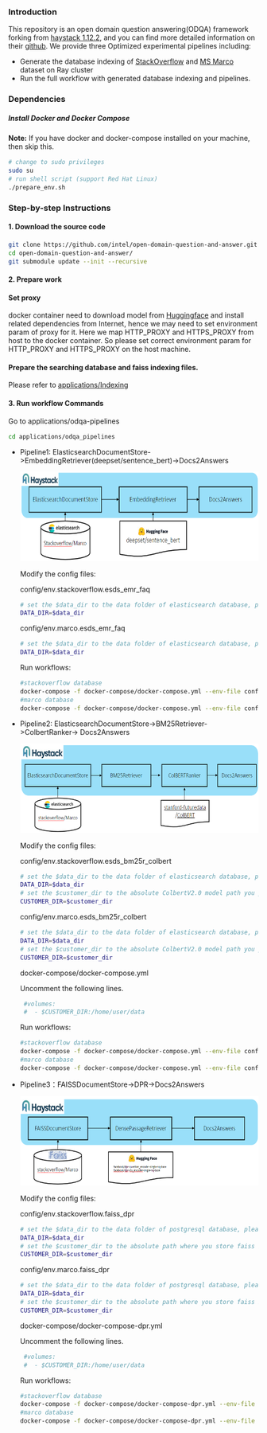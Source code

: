 ### Introduction
This repository is an open domain question answering(ODQA) framework forking from [haystack 1.12.2](https://haystack.deepset.ai/overview/intro), and you can find more detailed information on their [github](https://github.com/deepset-ai/haystack). We provide three Optimized experimental pipelines including:

- Generate the database indexing of [StackOverflow](https://www.kaggle.com/datasets/stackoverflow/stacksample) and [MS Marco](https://microsoft.github.io/msmarco/) dataset on Ray cluster
- Run the full workflow with generated database indexing and pipelines. 

### Dependencies
##### Install Docker and Docker Compose
**Note:** If you have docker and docker-compose installed on your machine, then skip this.

```bash
# change to sudo privileges
sudo su
# run shell script (support Red Hat Linux)
./prepare_env.sh
```

### Step-by-step Instructions
#### 1. Download the source code
```bash
git clone https://github.com/intel/open-domain-question-and-answer.git
cd open-domain-question-and-answer/
git submodule update --init --recursive
```

#### 2. Prepare work
#### Set proxy
docker container need to download model from [Huggingface](https://huggingface.co/) and install related dependencies from Internet, hence we may need to set environment param of proxy for it. Here we map HTTP_PROXY and HTTPS_PROXY from host to the docker container. So please set correct environment param for HTTP_PROXY and HTTPS_PROXY on the host machine. 
#### Prepare the searching database and faiss indexing files.
Please refer to [applications/Indexing](./applications/indexing)


#### 3. Run workflow Commands

Go to applications/odqa-pipelines 
```bash
cd applications/odqa_pipelines
```

- Pipeline1: ElasticsearchDocumentStore->EmbeddingRetriever(deepset/sentence_bert)->Docs2Answers
  
  <p align="center"> <img src="images/pipeline1.PNG" height="180px"><br></p>

  Modify the config files:

  config/env.stackoverflow.esds_emr_faq

  ```bash
  # set the $data_dir to the data folder of elasticsearch database, please refer to applications/indexing/stackoverflow_indexing_workflow.yml
  DATA_DIR=$data_dir 
  ```
  
  config/env.marco.esds_emr_faq
   ```bash
  # set the $data_dir to the data folder of elasticsearch database, please refer to applications/indexing/marco_indexing_workflow.yml
  DATA_DIR=$data_dir 
  ```
  Run workflows: 

  ```bash
  #stackoverflow database
  docker-compose -f docker-compose/docker-compose.yml --env-file config/env.stackoverflow.esds_emr_faq up
  #marco database
  docker-compose -f docker-compose/docker-compose.yml --env-file config/env.marco.esds_emr_faq up
  ```
- Pipeline2: ElasticsearchDocumentStore->BM25Retriever->ColbertRanker-> Docs2Answers

  <p align="center"> <img src="images/pipeline2.PNG" height="180px"><br></p>

  Modify the config files:

  config/env.stackoverflow.esds_bm25r_colbert

  ```bash
  # set the $data_dir to the data folder of elasticsearch database, please refer to applications/indexing/stackoverflow_indexing_workflow.yml
  DATA_DIR=$data_dir
  # set the $customer_dir to the absolute ColbertV2.0 model path you placed
  CUSTOMER_DIR=$customer_dir
  ```
  
  config/env.marco.esds_bm25r_colbert
   ```bash
  # set the $data_dir to the data folder of elasticsearch database, please refer to applications/indexing/marco_indexing_workflow.yml
  DATA_DIR=$data_dir
  # set the $customer_dir to the absolute ColbertV2.0 model path you placed
  CUSTOMER_DIR=$customer_dir
  ```

  docker-compose/docker-compose.yml
  
  Uncomment the following lines.
   ```bash
    #volumes:
    #  - $CUSTOMER_DIR:/home/user/data
  ```


  Run workflows:
  ```bash
  #stackoverflow database
  docker-compose -f docker-compose/docker-compose.yml --env-file config/env.stackoverflow.esds_bm25r_colbert up
  #marco database
  docker-compose -f docker-compose/docker-compose.yml --env-file config/env.marco.esds_bm25r_colbert up
  ```
- Pipeline3：FAISSDocumentStore->DPR→Docs2Answers

  <p align="center"> <img src="images/pipeline3.PNG" height="180px"><br></p>

  Modify the config files:

  config/env.stackoverflow.faiss_dpr

  ```bash
  # set the $data_dir to the data folder of postgresql database, please refer to applications/indexing/stackoverflow_indexing_workflow.yml
  DATA_DIR=$data_dir
  # set the $customer_dir to the absolute path where you store faiss indexing files.
  CUSTOMER_DIR=$customer_dir
  ```
  
  config/env.marco.faiss_dpr
   ```bash
  # set the $data_dir to the data folder of postgresql database, please refer to applications/indexing/marco_indexing_workflow.yml
  DATA_DIR=$data_dir
  # set the $customer_dir to the absolute path where you store faiss indexing files.
  CUSTOMER_DIR=$customer_dir
  ```

  docker-compose/docker-compose-dpr.yml
  
  Uncomment the following lines.
   ```bash
    #volumes:
    #  - $CUSTOMER_DIR:/home/user/data
  ```

  Run workflows:

  ```bash
  #stackoverflow database
  docker-compose -f docker-compose/docker-compose-dpr.yml --env-file config/env.stackoverflow.faiss_dpr up 
  #marco database
  docker-compose -f docker-compose/docker-compose-dpr.yml --env-file config/env.marco.faiss_dpr up 
  ```
